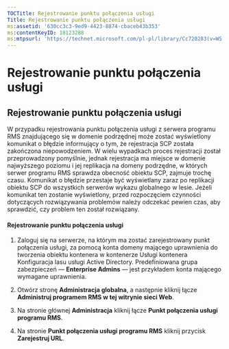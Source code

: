```yaml
---
TOCTitle: Rejestrowanie punktu połączenia usługi
Title: Rejestrowanie punktu połączenia usługi
ms:assetid: '630cc3c3-9ed9-4423-8874-cbaceb43b353'
ms:contentKeyID: 18123288
ms:mtpsurl: 'https://technet.microsoft.com/pl-pl/library/Cc720283(v=WS.10)'
---
```


Rejestrowanie punktu połączenia usługi
======================================

Rejestrowanie punktu połączenia usługi
--------------------------------------

W przypadku rejestrowania punktu połączenia usługi z serwera programu RMS znajdującego się w domenie podrzędnej może zostać wyświetlony komunikat o błędzie informujący o tym, że rejestracja SCP została zakończona niepowodzeniem. W wielu wypadkach proces rejestracji został przeprowadzony pomyślnie, jednak rejestracja ma miejsce w domenie najwyższego poziomu i jej replikacja na domeny podrzędne, w których serwer programu RMS sprawdza obecność obiektu SCP, zajmuje trochę czasu. Komunikat o błędzie przestaje być wyświetlany zaraz po replikacji obiektu SCP do wszystkich serwerów wykazu globalnego w lesie. Jeżeli komunikat ten zostanie wyświetlony, przed rozpoczęciem czynności dotyczących rozwiązywania problemów należy odczekać pewien czas, aby sprawdzić, czy problem ten został rozwiązany.

#### Rejestrowanie punktu połączenia usługi

1.  Zaloguj się na serwerze, na którym ma zostać zarejestrowany punkt połączenia usługi, za pomocą konta domeny mającego uprawnienia do tworzenia obiektu kontenera w kontenerze Usługi kontenera Konfiguracja lasu usługi Active Directory. Predefiniowana grupa zabezpieczeń — **Enterprise Admins** — jest przykładem konta mającego wymagane uprawnienia.

2.  Otwórz stronę **Administracja globalna**, a następnie kliknij łącze **Administruj programem RMS w tej witrynie sieci Web**.

3.  Na stronie głównej **Administracja** kliknij łącze **Punkt połączenia usługi programu RMS**.

4.  Na stronie **Punkt połączenia usługi programu RMS** kliknij przycisk **Zarejestruj URL**.

